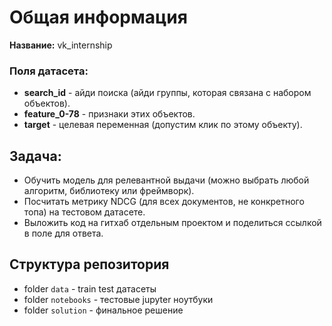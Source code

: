 # Общая информация

**Название:** vk_internship 

### Поля датасета:
- **search_id** - айди поиска (айди группы, которая связана с набором объектов).
- **feature_0-78** - признаки этих объектов.
- **target** - целевая переменная (допустим клик по этому объекту).

## Задача:
* Обучить модель для релевантной выдачи (можно выбрать любой алгоритм, библиотеку или фреймворк).
* Посчитать метрику NDCG (для всех документов, не конкретного топа) на тестовом датасете.
* Выложить код на гитхаб отдельным проектом и поделиться ссылкой в поле для ответа.

## Структура репозитория

* folder `data` - train test датасеты
* folder `notebooks` - тестовые jupyter ноутбуки
* folder `solution` - финальное решение
